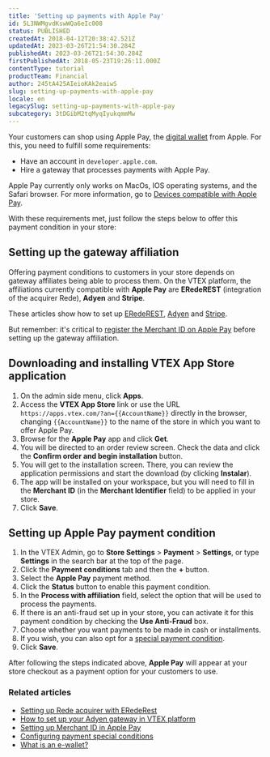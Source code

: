 ```yaml
---
title: 'Setting up payments with Apple Pay'
id: 5L3NWMgvdKswWQa6eIc008
status: PUBLISHED
createdAt: 2018-04-12T20:38:42.521Z
updatedAt: 2023-03-26T21:54:30.284Z
publishedAt: 2023-03-26T21:54:30.284Z
firstPublishedAt: 2018-05-23T19:26:11.000Z
contentType: tutorial
productTeam: Financial
author: 245tA425AIeioKAk2eaiwS
slug: setting-up-payments-with-apple-pay
locale: en
legacySlug: setting-up-payments-with-apple-pay
subcategory: 3tDGibM2tqMyqIyukqmmMw
---
```


Your customers can shop using Apple Pay, the [digital wallet](/en/faq/what-is-an-e-wallet) from Apple. For this, you need to fulfill some requirements:

- Have an account in `developer.apple.com`.
- Hire a gateway that processes payments with Apple Pay.

<div class="alert alert-warning">
  Apple Pay currently only works on MacOs, IOS operating systems, and the Safari browser. For more information, go to <a href="https://support.apple.com/en-gb/HT208531">Devices compatible with Apple Pay</a>.
</div>

With these requirements met, just follow the steps below to offer this payment condition in your store:

## Setting up the gateway affiliation
Offering payment conditions to customers in your store depends on gateway affiliates being able to process them. On the VTEX platform, the affiliations currently compatible with __Apple Pay__ are __ERedeREST__ (integration of the acquirer Rede), __Adyen__ and __Stripe__.

These articles show how to set up [ERedeREST](/en/tutorial/setting-up-rede-acquirer-with-erederest), [Adyen](/en/tutorial/how-to-configure-the-adyen-gateway-on-vtex) and [Stripe](https://help.vtex.com/en/tutorial/configuring-stripe-gateway-affiliation--fwF2wk2FQKrODrWWkvSLO).  

But remember: it's critical to [register the Merchant ID on Apple Pay](https://developers.vtex.com/vtex-rest-api/docs/setting-up-merchant-id-in-apple-pay) before setting up the gateway affiliation.

## Downloading and installing VTEX App Store application
1. On the admin side menu, click __Apps__.
2. Access the __VTEX App Store__ link or use the URL `https://apps.vtex.com/?an={{AccountName}}` directly in the browser, changing `{{AccountName}}` to the name of the store in which you want to offer Apple Pay.
3. Browse for the __Apple Pay__ app and click __Get__.
4. You will be directed to an order review screen. Check the data and click the __Confirm order and begin installation__ button.
5. You will get to the installation screen. There, you can review the application permissions and start the download (by clicking __Instalar__).
6. The app will be installed on your workspace, but you will need to fill in the __Merchant ID__ (in the __Merchant Identifier__ field) to be applied in your store.
7. Click __Save__.

## Setting up Apple Pay payment condition
1. In the VTEX Admin, go to **Store Settings** > **Payment** > **Settings**, or type **Settings** in the search bar at the top of the page.
2. Click the __Payment conditions__ tab and then the __+__ button.
3. Select the __Apple Pay__ payment method.
4. Click the __Status__ button to enable this payment condition.
5. In the __Process with affiliation__ field, select the option that will be used to process the payments.
6. If there is an anti-fraud set up in your store, you can activate it for this payment condition by checking the __Use Anti-Fraud__ box.
7. Choose whether you want payments to be made in cash or installments.
8. If you wish, you can also opt for a [special payment condition](/en/tutorial/special-conditions).
9. Click __Save__.

After following the steps indicated above, __Apple Pay__ will appear at your store checkout as a payment option for your customers to use.

### Related articles
- [Setting up Rede acquirer with ERedeRest](/en/tutorial/setting-up-rede-acquirer-with-erederest)
- [How to set up your Adyen gateway in VTEX platform](/en/tutorial/how-to-configure-the-adyen-gateway-on-vtex)
- [Setting up Merchant ID in Apple Pay](https://developers.vtex.com/vtex-rest-api/docs/setting-up-merchant-id-in-apple-pay)
- [Configuring payment special conditions](/en/tutorial/special-conditions)
- [What is an e-wallet?](/en/faq/what-is-an-e-wallet)
